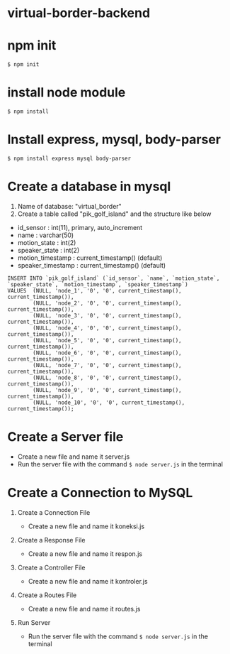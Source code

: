 # virtual-border-backend

# npm init

`$ npm init`

# install node module

`$ npm install`

# Install express, mysql, body-parser

`$ npm install express mysql body-parser`

# Create a database in mysql

1. Name of database: "virtual_border"
2. Create a table called "pik_golf_island" and the structure like below

- id_sensor : int(11), primary, auto_increment
- name : varchar(50)
- motion_state : int(2)
- speaker_state : int(2)
- motion_timestamp : current_timestamp() (default)
- speaker_timestamp : current_timestamp() (default)

```
INSERT INTO `pik_golf_island` (`id_sensor`, `name`, `motion_state`, `speaker_state`, `motion_timestamp`, `speaker_timestamp`)
VALUES  (NULL, 'node_1', '0', '0', current_timestamp(), current_timestamp()),
        (NULL, 'node_2', '0', '0', current_timestamp(), current_timestamp()),
        (NULL, 'node_3', '0', '0', current_timestamp(), current_timestamp()),
        (NULL, 'node_4', '0', '0', current_timestamp(), current_timestamp()),
        (NULL, 'node_5', '0', '0', current_timestamp(), current_timestamp()),
        (NULL, 'node_6', '0', '0', current_timestamp(), current_timestamp()),
        (NULL, 'node_7', '0', '0', current_timestamp(), current_timestamp()),
        (NULL, 'node_8', '0', '0', current_timestamp(), current_timestamp()),
        (NULL, 'node_9', '0', '0', current_timestamp(), current_timestamp()),
        (NULL, 'node_10', '0', '0', current_timestamp(), current_timestamp());
```

# Create a Server file

- Create a new file and name it server.js
- Run the server file with the command `$ node server.js` in the terminal

# Create a Connection to MySQL

1. Create a Connection File

   - Create a new file and name it koneksi.js

2. Create a Response File

   - Create a new file and name it respon.js

3. Create a Controller File

   - Create a new file and name it kontroler.js

4. Create a Routes File

   - Create a new file and name it routes.js

5. Run Server
   - Run the server file with the command `$ node server.js` in the terminal

